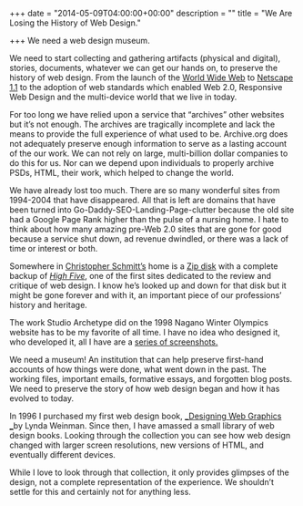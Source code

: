 +++
date = "2014-05-09T04:00:00+00:00"
description = ""
title = "We Are Losing the History of Web Design."

+++
We need a web design museum.

We need to start collecting and gathering artifacts (physical and digital), stories, documents, whatever we can get our hands on, to preserve the history of web design. From the launch of the [World Wide Web](http://www.webat25.org/) to [Netscape 1.1](https://tidbits.com/article/1498) to the adoption of web standards which enabled Web 2.0, Responsive Web Design and the multi-device world that we live in today.

For too long we have relied upon a service that “archives” other websites but it’s not enough. The archives are tragically incomplete and lack the means to provide the full experience of what used to be. Archive.org does not adequately preserve enough information to serve as a lasting account of the our work. We can not rely on large, multi-billion dollar companies to do this for us. Nor can we depend upon individuals to properly archive PSDs, HTML, their work, which helped to change the world.

We have already lost too much. There are so many wonderful sites from 1994-2004 that have disappeared. All that is left are domains that have been turned into Go-Daddy-SEO-Landing-Page-clutter because the old site had a Google Page Rank higher than the pulse of a nursing home. I hate to think about how many amazing pre-Web 2.0 sites that are gone for good because a service shut down, ad revenue dwindled, or there was a lack of time or interest or both.

Somewhere in [Christopher Schmitt’s](http://christopherschmitt.com/) home is a [Zip disk](http://en.wikipedia.org/wiki/Zip_drive) with a complete backup of [_High Five_](https://web.archive.org/web/19961221215549/http://highfive.com/), one of the first sites dedicated to the review and critique of web design. I know he’s looked up and down for that disk but it might be gone forever and with it, an important piece of our professions’ history and heritage.

The work Studio Archetype did on the 1998 Nagano Winter Olympics website has to be my favorite of all time. I have no idea who designed it, who developed it, all I have are a [series of screenshots.](http://www.airbaginternational.com/nagano)

We need a museum! An institution that can help preserve first-hand accounts of how things were done, what went down in the past. The working files, important emails, formative essays, and forgotten blog posts. We need to preserve the story of how web design began and how it has evolved to today.

In 1996 I purchased my first web design book, [_Designing Web Graphics _](http://www.amazon.com/Designing-Graphics-Edition-Linda-Weinman/dp/1562055321/ref=pd_sim_sbs_b_3?ie=UTF8&refRID=109AD1YM08YJDEEP9N0J)by Lynda Weinman. Since then, I have amassed a small library of web design books. Looking through the collection you can see how web design changed with larger screen resolutions, new versions of HTML, and eventually different devices.

While I love to look through that collection, it only provides glimpses of the design, not a complete representation of the experience. We shouldn’t settle for this and certainly not for anything less.